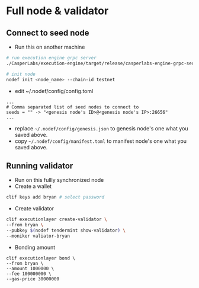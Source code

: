 # Full node & validator

## Connect to seed node

* Run this on another machine

```bash
# run execution engine grpc server
./CasperLabs/execution-engine/target/release/casperlabs-engine-grpc-server $HOME/.casperlabs/.casper-node.sock

# init node
nodef init <node_name> --chain-id testnet
```

* edit ~/.nodef/config/config.toml

```text
...
# Comma separated list of seed nodes to connect to
seeds = "" -> "<genesis node's ID>@<genesis node's IP>:26656"
...
```

* replace `~/.nodef/config/genesis.json` to genesis node's one what you saved above.
* copy `~/.nodef/config/manifest.toml` to manifest node's one what you saved above.

## Running validator

* Run on this fullly synchronized node
* Create a wallet

```bash
clif keys add bryan # select password
```

* Create validator

```bash
clif executionlayer create-validator \
--from bryan \
--pubkey $(nodef tendermint show-validator) \
--moniker valiator-bryan
```

* Bonding amount

```text
clif executionlayer bond \
--from bryan \
--amount 1000000 \
--fee 100000000 \
--gas-price 30000000
```

